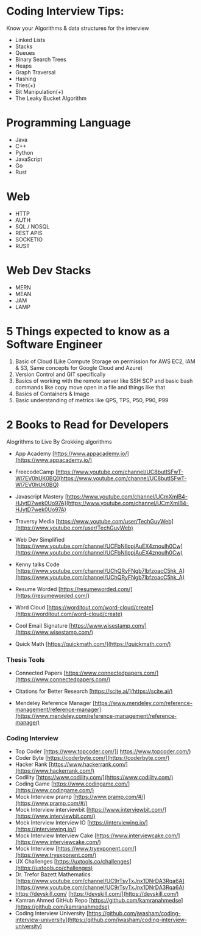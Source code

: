 # Coding Interview Tips: 

Know your Algorithms & data structures for the interview 

- Linked Lists
- Stacks
- Queues
- Binary Search Trees
- Heaps
- Graph Traversal
- Hashing
- Tries(+)
- Bit Manipulation(+)
- The Leaky Bucket Algorithm 


# Programming Language 
- Java 
- C++
- Python
- JavaScript
- Go
- Rust 

# Web
- HTTP
- AUTH
- SQL / NOSQL
- REST APIS
- SOCKETIO
- RUST 


# Web Dev Stacks
- MERN
- MEAN
- JAM
- LAMP 

# 5 Things expected to know as a Software Engineer
1. Basic of Cloud (Like Compute Storage on permission for AWS EC2, IAM & S3, Same concepts for Google Cloud and Azure)
2. Version Control and GIT specifically 
3. Basics of working with the remote server like SSH SCP and basic bash commands like copy move open in a file and things like that 
4. Basics of Containers & Image 
5. Basic understanding of metrics like QPS, TPS, P50, P90, P99


# 2 Books to Read for Developers
Alogrithms to Live By
Grokking algorithms


- App Academy [https://www.appacademy.io/](https://www.appacademy.io/)


- FreecodeCamp [https://www.youtube.com/channel/UC8butISFwT-Wl7EV0hUK0BQ](https://www.youtube.com/channel/UC8butISFwT-Wl7EV0hUK0BQ)

- Javascript Mastery [https://www.youtube.com/channel/UCmXmlB4-HJytD7wek0Uo97A](https://www.youtube.com/channel/UCmXmlB4-HJytD7wek0Uo97A)

- Traversy Media [https://www.youtube.com/user/TechGuyWeb](https://www.youtube.com/user/TechGuyWeb)

- Web Dev Simplified [https://www.youtube.com/channel/UCFbNIlppjAuEX4znoulh0Cw](https://www.youtube.com/channel/UCFbNIlppjAuEX4znoulh0Cw)

- Kenny talks Code 
[https://www.youtube.com/channel/UChQRyFNgb7lbfzoacC5hk_A](https://www.youtube.com/channel/UChQRyFNgb7lbfzoacC5hk_A)

- Resume Worded [https://resumeworded.com/](https://resumeworded.com/)

- Word Cloud [https://worditout.com/word-cloud/create](https://worditout.com/word-cloud/create)

- Cool Email Signature [https://www.wisestamp.com/](https://www.wisestamp.com/)

- Quick Math [https://quickmath.com/](https://quickmath.com/)


### Thesis Tools

- Connected Papers [https://www.connectedpapers.com/](https://www.connectedpapers.com/)

- Citations for Better Research [https://scite.ai/](https://scite.ai/)

- Mendeley Reference Manager [https://www.mendeley.com/reference-management/reference-manager](https://www.mendeley.com/reference-management/reference-manager)

### Coding Interview

- Top Coder [https://www.topcoder.com/]( https://www.topcoder.com/)
- Coder Byte [https://coderbyte.com/](https://coderbyte.com/)
- Hacker Rank [https://www.hackerrank.com/](https://www.hackerrank.com/)
- Codility [https://www.codility.com/](https://www.codility.com/)
- Coding Game [https://www.codingame.com/](https://www.codingame.com/)
- Mock Interview pramp [https://www.pramp.com/#/](https://www.pramp.com/#/)
- Mock Interview interviewbit [https://www.interviewbit.com/](https://www.interviewbit.com/)
- Mock Interview Interview IO [https://interviewing.io/](https://interviewing.io/)
- Mock Interview Interview Cake [https://www.interviewcake.com/](https://www.interviewcake.com/)
- Mock Interview [https://www.tryexponent.com/](https://www.tryexponent.com/)
- UX Challenges [https://uxtools.co/challenges](https://uxtools.co/challenges)
- Dr. Trefor Bazett Mathematics [https://www.youtube.com/channel/UC9rTsvTxJnx1DNrDA3Rqa6A](https://www.youtube.com/channel/UC9rTsvTxJnx1DNrDA3Rqa6A)
- https://devskill.com/ [https://devskill.com/](https://devskill.com/)
- Kamran Ahmed GitHub Repo [https://github.com/kamranahmedse](https://github.com/kamranahmedse)
- Coding Interview University [https://github.com/jwasham/coding-interview-university](https://github.com/jwasham/coding-interview-university)
